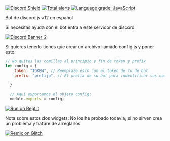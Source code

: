 [![Discord Shield](https://discordapp.com/api/guilds/715708045560119297/widget.png?style=shield)](https://discord.gg/XvW9vaZ)   [![Total alerts](https://img.shields.io/lgtm/alerts/g/Monoverde888/ineptobot.svg?logo=lgtm&logoWidth=18)](https://lgtm.com/projects/g/Monoverde888/ineptobot/alerts/)
[![Language grade: JavaScript](https://img.shields.io/lgtm/grade/javascript/g/Monoverde888/ineptobot.svg?logo=lgtm&logoWidth=18)](https://lgtm.com/projects/g/Monoverde888/ineptobot/context:javascript)



Bot de discord.js v12 en español

Si necesitas ayuda con el bot entra a este servidor de discord


[![Discord Banner 2](https://discordapp.com/api/guilds/715708045560119297/widget.png?style=banner2)](https://discord.gg/XvW9vaZ)


Si quieres tenerlo tienes que crear un archivo llamado config.js y poner esto:
```js
// No quites las comillas al principio y fin de token y prefix
let config = {
    token: "TOKEN", // Reemplaze esto con el token de tu de bot.
    prefix: "prefijo", // El prefix de su bot para indentificar sus comandos.
  
  }
  
  // Aqui exportamos el objeto config:
  module.exports = config;
  ```
  
  



[![Run on Repl.it](https://repl.it/badge/github/Monoverde888/ineptobot)](https://repl.it/github/Monoverde888/ineptobot)


Nota sobre estos dos widgets: No los he probado todavia, si no sirven crea un problema y tratare de arreglarlos


[![Remix on Glitch](https://cdn.glitch.com/2703baf2-b643-4da7-ab91-7ee2a2d00b5b%2Fremix-button.svg)](https://glitch.com/edit/#!/import/github/Monoverde888/ineptobot)



